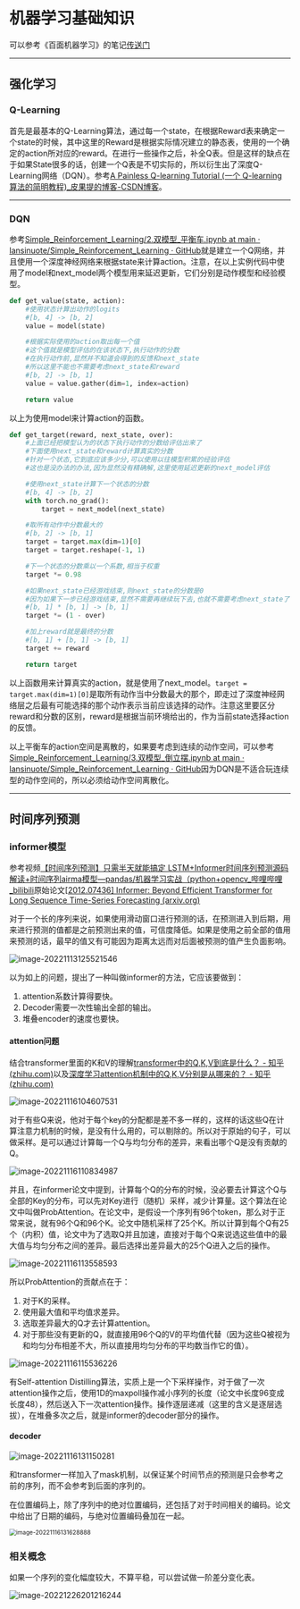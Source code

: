 # 机器学习基础知识

可以参考《百面机器学习》的笔记[传送门](../ml.md)

---

## 强化学习

### Q-Learning

首先是最基本的Q-Learning算法，通过每一个state，在根据Reward表来确定一个state的时候，其中这里的Reward是根据实际情况建立的静态表，使用的一个确定的action所对应的reward。在进行一些操作之后，补全Q表。但是这样的缺点在于如果State很多的话，创建一个Q表是不切实际的，所以衍生出了深度Q-Learning网络（DQN）。参考[A Painless Q-learning Tutorial (一个 Q-learning 算法的简明教程)_皮果提的博客-CSDN博客](https://blog.csdn.net/itplus/article/details/9361915)。

---

### DQN

参考[Simple_Reinforcement_Learning/2.双模型_平衡车.ipynb at main · lansinuote/Simple_Reinforcement_Learning · GitHub](https://github.com/lansinuote/Simple_Reinforcement_Learning/blob/main/6.DQN算法/2.双模型_平衡车.ipynb)就是建立一个Q网络，并且使用一个深度神经网络来根据state来计算action。注意，在以上实例代码中使用了model和next_model两个模型用来延迟更新，它们分别是动作模型和经验模型。

```python
def get_value(state, action):
    #使用状态计算出动作的logits
    #[b, 4] -> [b, 2]
    value = model(state)

    #根据实际使用的action取出每一个值
    #这个值就是模型评估的在该状态下,执行动作的分数
    #在执行动作前,显然并不知道会得到的反馈和next_state
    #所以这里不能也不需要考虑next_state和reward
    #[b, 2] -> [b, 1]
    value = value.gather(dim=1, index=action)

    return value

```

以上为使用model来计算action的函数。

```python
def get_target(reward, next_state, over):
    #上面已经把模型认为的状态下执行动作的分数给评估出来了
    #下面使用next_state和reward计算真实的分数
    #针对一个状态,它到底应该多少分,可以使用以往模型积累的经验评估
    #这也是没办法的办法,因为显然没有精确解,这里使用延迟更新的next_model评估

    #使用next_state计算下一个状态的分数
    #[b, 4] -> [b, 2]
    with torch.no_grad():
        target = next_model(next_state)

    #取所有动作中分数最大的
    #[b, 2] -> [b, 1]
    target = target.max(dim=1)[0]
    target = target.reshape(-1, 1)

    #下一个状态的分数乘以一个系数,相当于权重
    target *= 0.98

    #如果next_state已经游戏结束,则next_state的分数是0
    #因为如果下一步已经游戏结束,显然不需要再继续玩下去,也就不需要考虑next_state了.
    #[b, 1] * [b, 1] -> [b, 1]
    target *= (1 - over)

    #加上reward就是最终的分数
    #[b, 1] + [b, 1] -> [b, 1]
    target += reward

    return target

```

以上函数用来计算真实的action，就是使用了next_model。`target = target.max(dim=1)[0]`是取所有动作当中分数最大的那个，即走过了深度神经网络层之后最有可能选择的那个动作表示当前应该选择的动作。注意这里要区分reward和分数的区别，reward是根据当前环境给出的，作为当前state选择action的反馈。

以上平衡车的action空间是离散的，如果要考虑到连续的动作空间，可以参考[Simple_Reinforcement_Learning/3.双模型_倒立摆.ipynb at main · lansinuote/Simple_Reinforcement_Learning · GitHub](https://github.com/lansinuote/Simple_Reinforcement_Learning/blob/main/6.DQN算法/3.双模型_倒立摆.ipynb)因为DQN是不适合玩连续型的动作空间的，所以必须给动作空间离散化。

---

## 时间序列预测

### informer模型

参考视频[【时间序列预测】只需半天就能搞定 LSTM+Informer时间序列预测源码解读+时间序列airma模型—pandas/机器学习实战（python+opencv_哔哩哔哩_bilibili](https://www.bilibili.com/video/BV1Me4y1e7Jf/?vd_source=36542d6c49bf487d8a18d22be404b8d2)原始论文[[2012.07436\] Informer: Beyond Efficient Transformer for Long Sequence Time-Series Forecasting (arxiv.org)](https://arxiv.org/abs/2012.07436)

对于一个长的序列来说，如果使用滑动窗口进行预测的话，在预测进入到后期，用来进行预测的值都是之前预测出来的值，可信度降低。如果是使用之前全部的值用来预测的话，最早的值又有可能因为距离太远而对后面被预测的值产生负面影响。

![image-20221113125521546](basicKnow.assets/image-20221113125521546.png)

以为如上的问题，提出了一种叫做informer的方法，它应该要做到：

1. attention系数计算得要快。
2. Decoder需要一次性输出全部的输出。
3. 堆叠encoder的速度也要快。

#### attention问题

结合transformer里面的K和V的理解[transformer中的Q,K,V到底是什么？ - 知乎 (zhihu.com)](https://www.zhihu.com/question/427629601)以及[深度学习attention机制中的Q,K,V分别是从哪来的？ - 知乎 (zhihu.com)](https://www.zhihu.com/question/325839123/answer/2473804749)

![image-20221116104607531](basicKnow.assets/image-20221116104607531.png)

对于有些Q来说，他对于每个key的分配都是差不多一样的，这样的话这些Q在计算注意力机制的时候，是没有什么用的，可以剔除的。所以对于原始的句子，可以做采样。是可以通过计算每一个Q与均匀分布的差异，来看出哪个Q是没有贡献的Q。

![image-20221116110834987](basicKnow.assets/image-20221116110834987.png)

并且，在informer论文中提到，计算每个Q的分布的时候，没必要去计算这个Q与全部的Key的分布，可以先对Key进行（随机）采样，减少计算量。这个算法在论文中叫做ProbAttention。在论文中，是假设一个序列有96个token，那么对于正常来说，就有96个Q和96个K。论文中随机采样了25个K。所以计算到每个Q有25个（内积）值，论文中为了选取Q并且加速，直接对于每个Q来说选这些值中的最大值与均匀分布之间的差异。最后选择出差异最大的25个Q进入之后的操作。

![image-20221116113558593](basicKnow.assets/image-20221116113558593.png)

所以ProbAttention的贡献点在于：

1. 对于K的采样。
2. 使用最大值和平均值求差异。
3. 选取差异最大的Q才去计算attention。
4. 对于那些没有更新的Q，就直接用96个Q的V的平均值代替（因为这些Q被视为和均匀分布相差不大，所以直接用均匀分布的平均数当作它的值）。

![image-20221116115536226](basicKnow.assets/image-20221116115536226.png)

有Self-attention Distilling算法，实质上是一个下采样操作，对于做了一次attention操作之后，使用1D的maxpoll操作减小序列的长度（论文中长度96变成长度48），然后送入下一次attention操作。操作逐层递减（这里的含义是逐层选拔），在堆叠多次之后，就是informer的decoder部分的操作。

#### decoder

![image-20221116131150281](basicKnow.assets/image-20221116131150281.png)

和transformer一样加入了mask机制，以保证某个时间节点的预测是只会参考之前的序列，而不会参考到后面的序列的。

在位置编码上，除了序列中的绝对位置编码，还包括了对于时间相关的编码。论文中给出了日期的编码，与绝对位置编码叠加在一起。

<img src="basicKnow.assets/image-20221116131628888.png" alt="image-20221116131628888" style="zoom:75%;" />

### 相关概念

如果一个序列的变化幅度较大，不算平稳，可以尝试做一阶差分变化表。

![image-20221226201216244](basicKnow.assets/image-20221226201216244.png)





 
